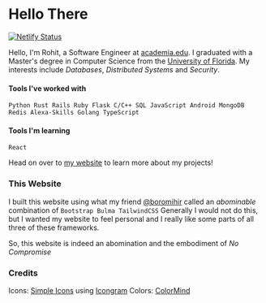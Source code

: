 # Hello There

[![Netlify Status](https://api.netlify.com/api/v1/badges/563580da-230b-411b-a47e-e27a7d05d4d7/deploy-status)](https://app.netlify.com/sites/infernapexavier/deploys)

Hello, I'm Rohit, a Software Engineer at [academia.edu](https://academia.edu). I graduated with a Master's degree in Computer Science from the [University of Florida](https://www.ufl.edu).
My interests include _Databases_, _Distributed Systems_ and _Security_.

#### Tools I've worked with

`Python Rust Rails Ruby Flask C/C++ SQL JavaScript Android MongoDB Redis Alexa-Skills Golang TypeScript`

#### Tools I'm learning

`React`

Head on over to [my website](https://rohitc.tech) to learn more about my projects!

### This Website

I built this website using what my friend [@boromihir](https://github.com/boromihir) called an _abominable_ combination of `Bootstrap Bulma TailwindCSS`
Generally I would not do this, but I wanted my website to feel personal and I really like some parts of all three of these frameworks.

So, this website is indeed an abomination and the embodiment of _No Compromise_

### Credits

Icons: [Simple Icons](https://simpleicons.org/) using [Icongram](https://icongr.am/)
Colors: [ColorMind](http://colormind.io/)
